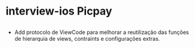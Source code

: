 # interview-ios Picpay

## 

- Add protocolo de ViewCode para melhorar a reutilização das funções de hierarquia de views, contraints e configurações extras.  

